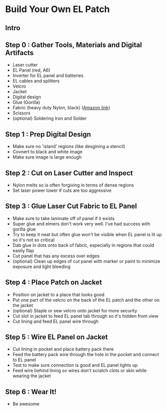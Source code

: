 Build Your Own EL Patch
===

Intro
---

Step 0 : Gather Tools, Materials and Digital Artifacts
---

* Laser cutter
* EL Panel (red, A6)
* Inverter for EL panel and batteries
* EL cables and splitters
* Velcro
* Jacket
* Digital design
* Glue (Gorilla)
* Fabric (heavy duty Nylon, black) ([Amazon link](https://www.amazon.com/gp/product/B002C6DAXE/ref=oh_aui_detailpage_o02_s00?ie=UTF8&psc=1))
* Scissors
* (optional) Soldering Iron and Solder 

Step 1 : Prep Digital Design
---

* Make sure no 'island' regions (like desgining a stencil)
* Covnert to black and white image
* Make sure image is large enough

Step 2 : Cut on Laser Cutter and Inspect
---

* Nylon melts so is often forgiving in terms of dense regions
* Set laser power lower if cuts are too aggressive

Step 3 : Glue Laser Cut Fabric to EL Panel
---

* Make sure to take laminate off of panel if it exists
* Super glue and elmers don't work very well. I've had success with gorilla glue
* Try to keep it neat but often glue won't be visible when EL panel is lit up so it's not so critical
* Dab glue in dots onto back of fabric, especially in regions that could easily flap
* Cut panel that has any excess over edges
* (optional) Clean up edges of cut panel with marker or paint to minimize exposure and light bleeding

Step 4 : Place Patch on Jacket
---

* Position on jacket to a place that looks good
* Put one part of the velcro on the back of the EL patch and the other on the jacket
* (optional) Staple or sew velcro onto jacket for more security
* Cut slot in jacket to feed EL panel tab through so it's hidden from view
* Cut lining and feed EL panel wire through

Step 5 : Wire EL Panel on Jacket
---

* Cut lining in pocket and place battery pack there
* Feed the battery pack wire through the hole in the pocket and connect to EL panel
* Test to make sure connection is good and EL panel lights up
* Feed wire behind lining so wires don't scratch clots or skin while wearing the jacket

Step 6 : Wear It!
---

* Be awesome
